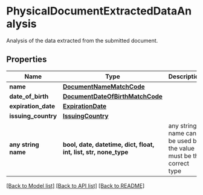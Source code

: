 # PhysicalDocumentExtractedDataAnalysis

Analysis of the data extracted from the submitted document.

## Properties
Name | Type | Description | Notes
------------ | ------------- | ------------- | -------------
**name** | [**DocumentNameMatchCode**](DocumentNameMatchCode.md) |  | 
**date_of_birth** | [**DocumentDateOfBirthMatchCode**](DocumentDateOfBirthMatchCode.md) |  | 
**expiration_date** | [**ExpirationDate**](ExpirationDate.md) |  | 
**issuing_country** | [**IssuingCountry**](IssuingCountry.md) |  | 
**any string name** | **bool, date, datetime, dict, float, int, list, str, none_type** | any string name can be used but the value must be the correct type | [optional]

[[Back to Model list]](../README.md#documentation-for-models) [[Back to API list]](../README.md#documentation-for-api-endpoints) [[Back to README]](../README.md)


